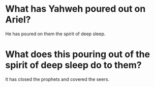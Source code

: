 # What has Yahweh poured out on Ariel?

He has poured on them the spirit of deep sleep.

# What does this pouring out of the spirit of deep sleep do to them?

It has closed the prophets and covered the seers.
